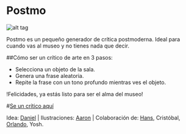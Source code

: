 Postmo
======
![alt tag](https://raw.githubusercontent.com/monkeythecoder/postmo/master/img/HIPSTER-GIFCOOL.gif)

Postmo es un pequeño generador de crítica postmoderna. Ideal para cuando vas al museo y no tienes nada que decir.

##Cómo ser un crítico de arte en 3 pasos:

- Selecciona un objeto de la sala.
- Genera una frase aleatoria.
- Repite la frase con un tono profundo mientras ves el objeto.

!Felicidades, ya estás listo para ser el alma del museo!

#[Se un crítico aquí] 

Idea: [Daniel] | Ilustraciones: [Aaron] | Colaboración de: [Hans], Cristóbal, [Orlando], Yosh.

[Daniel]: http://www.twitter.com/spacem3n
[Aaron]: https://www.facebook.com/pages/AAron-Martinez/292776964105610
[Orlando]: http://www.twitter.com/orlaacruz
[Hans]: http:www.twitter.com/regenhans
[Se un crítico aquí]: http://danieltorrer.github.io/postmo/
